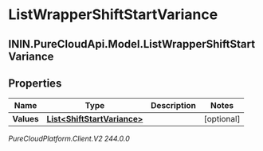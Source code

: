 # ListWrapperShiftStartVariance

## ININ.PureCloudApi.Model.ListWrapperShiftStartVariance

## Properties

|Name | Type | Description | Notes|
|------------ | ------------- | ------------- | -------------|
| **Values** | [**List&lt;ShiftStartVariance&gt;**](ShiftStartVariance) |  | [optional] |



_PureCloudPlatform.Client.V2 244.0.0_
